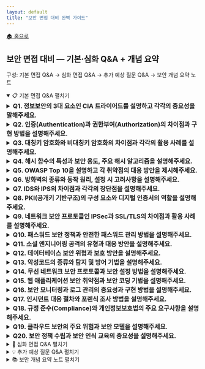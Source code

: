 ```yaml
---
layout: default
title: "보안 면접 대비 완벽 가이드"
---
```


<p class="breadcrumb"><a href="/cs_study/home.html">🏠 홈으로</a></p>

<section>
  <h2>보안 면접 대비 — 기본·심화 Q&A + 개념 요약</h2>
  <p>구성: 기본 면접 Q&A → 심화 면접 Q&A → 추가 예상 질문 Q&A → 보안 개념 요약 노트</p>
</section>

<details open>
  <summary><span class="accordion-title">📋 기본 면접 Q&amp;A</span> <span class="indicator">펼치기</span></summary>
  <div class="accordion-content">

  <details>
    <summary style="font-size:1rem;"><b>Q1. 정보보안의 3대 요소인 CIA 트라이어드를 설명하고 각각의 중요성을 말해주세요.</b></summary>
    <div class="accordion-content">
<p>CIA 트라이어드는 정보보안의 핵심 목표를 나타내는 세 가지 요소입니다. 기밀성(Confidentiality)은 인가된 사용자만이 정보에 접근할 수 있도록 보장하는 것으로, 암호화, 접근 제어, 데이터 분류를 통해 달성합니다. 개인정보나 기업 기밀정보의 보호가 대표적인 예입니다. 무결성(Integrity)은 정보가 무단으로 변경되거나 손상되지 않음을 보장하는 것으로, 해시 함수, 디지털 서명, 체크섬을 활용합니다. 금융 거래나 중요 문서의 원본성 보장이 중요한 사례입니다. 가용성(Availability)은 인가된 사용자가 필요할 때 정보와 자원에 접근할 수 있도록 보장하는 것으로, 이중화, 백업, DDoS 방어를 통해 달성합니다. 이 세 요소는 상호 보완적이면서도 때로는 상충할 수 있어, 비즈니스 요구사항에 따라 적절한 균형을 맞춰야 합니다.</p>
    </div>
  </details>

  <details>
    <summary style="font-size:1rem;"><b>Q2. 인증(Authentication)과 권한부여(Authorization)의 차이점과 구현 방법을 설명해주세요.</b></summary>
    <div class="accordion-content">
<p>인증은 "당신이 누구인지"를 확인하는 과정이고, 권한부여는 "당신이 무엇을 할 수 있는지"를 결정하는 과정입니다. 인증은 사용자의 신원을 검증하는 단계로, 사용자명/패스워드, 생체인식, 스마트카드, OTP 등의 방법을 사용합니다. 다중 인증(MFA)은 두 개 이상의 인증 요소를 결합하여 보안을 강화하는 방법입니다. 권한부여는 인증된 사용자가 특정 리소스에 대해 어떤 작업을 수행할 수 있는지 결정하는 과정으로, RBAC(역할 기반 접근 제어), ABAC(속성 기반 접근 제어), MAC(강제 접근 제어) 등의 모델을 사용합니다. 실제 구현에서는 OAuth 2.0과 JWT를 활용한 토큰 기반 인증, SAML을 이용한 SSO, LDAP을 통한 중앙 집중식 사용자 관리 등이 널리 사용됩니다. 최소 권한 원칙에 따라 사용자에게 업무 수행에 필요한 최소한의 권한만 부여해야 합니다.</p>
    </div>
  </details>

  <details>
    <summary style="font-size:1rem;"><b>Q3. 대칭키 암호화와 비대칭키 암호화의 차이점과 각각의 활용 사례를 설명해주세요.</b></summary>
    <div class="accordion-content">
<p>대칭키 암호화는 암호화와 복호화에 같은 키를 사용하는 방식으로, AES, DES, 3DES가 대표적입니다. 연산 속도가 빠르고 효율적이지만 키 배송 문제가 있어 사전에 안전한 방법으로 키를 공유해야 합니다. 대용량 데이터 암호화, 파일 시스템 암호화, VPN 터널링에 주로 사용됩니다. 비대칭키 암호화는 공개키와 개인키 쌍을 사용하는 방식으로, RSA, ECC, DSA가 대표적입니다. 키 배송 문제를 해결하고 디지털 서명이 가능하지만 연산 속도가 느립니다. 주로 키 교환, 디지털 서명, PKI 기반 인증서에 활용됩니다. 실제 환경에서는 하이브리드 방식을 사용하여 비대칭키로 대칭키를 안전하게 교환하고, 실제 데이터는 대칭키로 암호화합니다. SSL/TLS가 대표적인 하이브리드 암호화 사례입니다.</p>
    </div>
  </details>

  <details>
    <summary style="font-size:1rem;"><b>Q4. 해시 함수의 특성과 보안 용도, 주요 해시 알고리즘을 설명해주세요.</b></summary>
    <div class="accordion-content">
<p>해시 함수는 임의 길이의 입력을 고정 길이의 출력으로 변환하는 함수입니다. 보안용 해시 함수는 다음 특성을 만족해야 합니다: 일방향성(원문 추정 불가), 결정성(같은 입력은 같은 출력), 쇄도 효과(작은 입력 변화로 큰 출력 변화), 충돌 저항성(같은 해시값을 가지는 다른 입력 찾기 어려움). 주요 해시 알고리즘으로는 SHA-256, SHA-3, BLAKE2가 있으며, MD5와 SHA-1은 취약점이 발견되어 더 이상 권장되지 않습니다. 보안 용도로는 패스워드 저장(솔트와 함께), 디지털 서명, 데이터 무결성 검증, 블록체인, 증명서 지문, 포렌식 증거 보전에 사용됩니다. 패스워드 해싱 시에는 레인보우 테이블 공격을 방지하기 위해 솔트(랜덤 값)를 추가하고, bcrypt, scrypt, Argon2 같은 적응형 해시 함수를 사용하여 무차별 대입 공격을 늦추는 것이 중요합니다.</p>
    </div>
  </details>

  <details>
    <summary style="font-size:1rem;"><b>Q5. OWASP Top 10을 설명하고 각 취약점의 대응 방안을 제시해주세요.</b></summary>
    <div class="accordion-content">
<p>OWASP Top 10은 웹 애플리케이션에서 가장 위험한 보안 취약점 10가지를 정리한 목록입니다. 인젝션 공격은 SQL, NoSQL, LDAP 인젝션 등으로 입력 검증과 매개변수화된 쿼리로 방어합니다. 인증 실패는 약한 패스워드 정책이나 세션 관리 오류로 발생하며, 강력한 인증 메커니즘과 다중 인증으로 대응합니다. 민감 데이터 노출은 암호화되지 않은 데이터 전송이나 저장으로 발생하며, 전송 중과 저장 시 암호화로 방어합니다. XML 외부 엔터티(XXE)는 XML 파서의 취약점으로 외부 엔터티 비활성화로 대응합니다. 접근 제어 실패는 부적절한 권한 검증으로 최소 권한 원칙과 정기적 권한 검토로 방어합니다. 보안 설정 오류는 기본 설정 사용이나 불필요한 기능 활성화로 보안 강화 가이드라인 적용이 필요합니다. 크로스 사이트 스크립팅(XSS)은 입력 검증과 출력 인코딩으로, 안전하지 않은 역직렬화는 입력 검증과 무결성 확인으로 방어합니다.</p>
    </div>
  </details>

  <details>
    <summary style="font-size:1rem;"><b>Q6. 방화벽의 종류와 동작 원리, 설정 시 고려사항을 설명해주세요.</b></summary>
    <div class="accordion-content">
<p>방화벽은 네트워크 트래픽을 모니터링하고 제어하는 보안 시스템입니다. 패킷 필터링 방화벽은 IP 주소, 포트 번호, 프로토콜 정보를 기반으로 패킷을 허용하거나 차단합니다. 상태 추적(Stateful) 방화벽은 연결 상태를 기억하여 기존 연결의 응답 패킷만 허용하고, 동적으로 규칙을 적용합니다. 애플리케이션 계층 방화벽(프록시)은 애플리케이션 프로토콜을 이해하여 더 정교한 제어가 가능하지만 성능 오버헤드가 있습니다. 차세대 방화벽(NGFW)은 DPI(Deep Packet Inspection), IPS, 애플리케이션 제어, 사용자 식별 기능을 통합 제공합니다. 설정 시 고려사항으로는 기본 거부(Deny All) 정책을 적용하고 필요한 트래픽만 명시적으로 허용하는 화이트리스트 방식을 사용해야 합니다. 규칙 순서가 중요하며, 구체적인 규칙을 먼저 배치하고 일반적인 규칙을 나중에 배치합니다. 정기적인 규칙 검토와 로그 모니터링을 통해 효과성을 확인하고 불필요한 규칙을 제거해야 합니다.</p>
    </div>
  </details>

  <details>
    <summary style="font-size:1rem;"><b>Q7. IDS와 IPS의 차이점과 각각의 장단점을 설명해주세요.</b></summary>
    <div class="accordion-content">
<p>IDS(Intrusion Detection System)는 네트워크나 시스템에 대한 침입을 탐지하고 알림을 제공하는 시스템입니다. 패시브 방식으로 동작하여 침입을 탐지만 하고 직접적인 차단은 하지 않습니다. NIDS(Network-based IDS)는 네트워크 트래픽을 모니터링하고, HIDS(Host-based IDS)는 호스트 시스템의 로그와 활동을 감시합니다. IPS(Intrusion Prevention System)는 IDS의 탐지 기능에 실시간 차단 기능을 추가한 시스템입니다. 인라인으로 배치되어 악성 트래픽을 즉시 차단할 수 있지만, 오탐으로 인한 정상 트래픽 차단 위험이 있습니다. IDS의 장점은 네트워크 성능에 영향을 주지 않고 포괄적인 모니터링이 가능하지만, 실시간 대응이 어렵습니다. IPS의 장점은 자동화된 실시간 방어가 가능하지만, 성능 병목과 우회 가능성이 단점입니다. 탐지 방법으로는 시그니처 기반(알려진 공격 패턴), 이상 행위 기반(정상 행위와의 편차), 혼합 방식이 있으며, 최신 위협에 대응하기 위해 머신러닝을 활용한 행위 분석도 도입되고 있습니다.</p>
    </div>
  </details>

  <details>
    <summary style="font-size:1rem;"><b>Q8. PKI(공개키 기반구조)의 구성 요소와 디지털 인증서의 역할을 설명해주세요.</b></summary>
    <div class="accordion-content">
<p>PKI는 공개키 암호화를 기반으로 한 보안 인프라로, 디지털 인증서의 발급, 관리, 검증을 담당합니다. 주요 구성 요소로는 CA(Certificate Authority, 인증기관)가 디지털 인증서를 발급하고 관리하며, RA(Registration Authority, 등록기관)가 인증서 신청자의 신원을 확인합니다. CRL(Certificate Revocation List)이나 OCSP(Online Certificate Status Protocol)를 통해 폐기된 인증서를 확인할 수 있습니다. 디지털 인증서는 공개키와 그 소유자의 신원 정보를 CA의 개인키로 서명한 전자 문서로, X.509 표준을 따릅니다. 인증서에는 소유자 정보, 공개키, 발급자 정보, 유효 기간, 용도 제한 등이 포함됩니다. 주요 역할로는 공개키의 신뢰성 보장, 디지털 서명을 통한 신원 확인, SSL/TLS를 통한 안전한 통신, 코드 서명을 통한 소프트웨어 무결성 보장이 있습니다. 인증서 체인을 통해 최상위 루트 CA부터 최종 엔드 엔터티까지의 신뢰 관계를 구축하며, 브라우저와 운영체제에 내장된 신뢰할 수 있는 루트 CA 목록을 기반으로 검증합니다.</p>
    </div>
  </details>

  <details>
    <summary style="font-size:1rem;"><b>Q9. 네트워크 보안 프로토콜인 IPSec과 SSL/TLS의 차이점과 활용 사례를 설명해주세요.</b></summary>
    <div class="accordion-content">
<p>IPSec은 네트워크 계층(Layer 3)에서 동작하는 프로토콜 집합으로, IP 패킷을 암호화하고 인증합니다. AH(Authentication Header)는 무결성과 인증을 제공하고, ESP(Encapsulating Security Payload)는 기밀성과 무결성을 모두 제공합니다. 터널 모드는 전체 IP 패킷을 암호화하여 VPN에 사용되고, 전송 모드는 페이로드만 암호화하여 종단 간 보안에 사용됩니다. IKE(Internet Key Exchange)를 통해 보안 연결을 설정하고 키를 교환합니다. SSL/TLS는 전송 계층(Layer 4) 위에서 동작하는 프로토콜로, 주로 웹 통신(HTTPS)에 사용됩니다. 핸드셰이크를 통해 암호화 방식을 협상하고 세션 키를 교환한 후, 애플리케이션 데이터를 암호화합니다. IPSec은 Site-to-Site VPN, 원격 접속 VPN, 네트워크 인프라 보안에 활용되며, SSL/TLS는 웹 사이트 보안, 이메일 보안(SMTP over TLS), API 보안에 사용됩니다. IPSec은 투명한 보안(애플리케이션 수정 불필요)을 제공하지만 설정이 복잡하고, SSL/TLS는 구현이 쉽지만 애플리케이션별로 적용해야 합니다.</p>
    </div>
  </details>

  <details>
    <summary style="font-size:1rem;"><b>Q10. 패스워드 보안 정책과 안전한 패스워드 관리 방법을 설명해주세요.</b></summary>
    <div class="accordion-content">
<p>강력한 패스워드 정책은 조직의 첫 번째 방어선입니다. 최소 길이는 12자 이상으로 설정하고, 대소문자, 숫자, 특수문자를 조합하도록 요구합니다. 사전에 있는 단어나 개인정보 사용을 금지하고, 이전에 사용한 패스워드 재사용을 제한합니다. 하지만 최근에는 복잡성보다 길이를 중시하는 추세로, 패스프레이즈 사용을 권장하기도 합니다. 패스워드 저장 시에는 절대 평문으로 저장하지 말고, bcrypt, scrypt, Argon2 같은 적응형 해시 함수를 사용합니다. 솔트를 추가하여 레인보우 테이블 공격을 방지하고, 해시 함수의 반복 횟수를 조정하여 무차별 대입 공격을 늦춥니다. 다중 인증(MFA)을 도입하여 패스워드만으로는 접근할 수 없도록 하고, 패스워드 관리자 사용을 권장하여 각 서비스마다 고유한 강력한 패스워드를 생성하고 관리합니다. 정기적인 패스워드 변경보다는 유출 시에만 변경하고, 계정 잠금 정책을 통해 무차별 대입 공격을 방어합니다. 사용자 교육을 통해 피싱 공격 인식과 안전한 패스워드 관리 습관을 기릅니다.</p>
    </div>
  </details>

  <details>
    <summary style="font-size:1rem;"><b>Q11. 소셜 엔지니어링 공격의 유형과 대응 방안을 설명해주세요.</b></summary>
    <div class="accordion-content">
<p>소셜 엔지니어링은 기술적 취약점이 아닌 인간의 심리적 약점을 이용하는 공격 기법입니다. 피싱은 가짜 이메일이나 웹사이트를 통해 개인정보를 탈취하는 공격으로, 스피어 피싱은 특정 개인이나 조직을 대상으로 한 정교한 공격입니다. 비싱(Vishing)은 전화를 통한 사기이고, 스미싱(Smishing)은 SMS를 이용한 피싱입니다. 사칭(Pretexting)은 거짓 신분으로 신뢰를 얻어 정보를 획득하고, 미끼(Baiting)는 USB 같은 매체에 악성코드를 넣어 호기심을 유발합니다. 테일게이팅은 권한 있는 사람을 따라 물리적 공간에 침입하는 기법입니다. 대응 방안으로는 정기적인 보안 인식 교육을 통해 직원들이 공격 기법을 인지하고 대응할 수 있도록 훈련합니다. 시뮬레이션 피싱 교육을 통해 실제 상황을 연습하고, 정보 공개 정책을 수립하여 민감한 정보의 공유를 제한합니다. 다중 검증 절차를 도입하여 중요한 정보나 권한 요청에 대해 추가 확인을 거치도록 하고, 인시던트 신고 절차를 마련하여 의심스러운 상황을 즉시 보고할 수 있게 합니다.</p>
    </div>
  </details>

  <details>
    <summary style="font-size:1rem;"><b>Q12. 데이터베이스 보안 위협과 보호 방안을 설명해주세요.</b></summary>
    <div class="accordion-content">
<p>데이터베이스는 조직의 핵심 자산을 담고 있어 다양한 보안 위협에 노출됩니다. SQL 인젝션은 가장 일반적인 공격으로, 입력값 검증과 매개변수화된 쿼리(Prepared Statement)로 방어합니다. 권한 상승 공격은 최소 권한 원칙을 적용하고 역할 기반 접근 제어(RBAC)로 대응합니다. 내부자 위협은 접근 로그 모니터링과 직무 분리로 방어하고, 특권 계정은 별도로 관리합니다. 데이터 유출을 방지하기 위해 중요 데이터는 암호화하여 저장하고, 전송 시에도 TLS를 사용합니다. 데이터 마스킹을 통해 개발/테스트 환경에서 실제 데이터 노출을 방지하고, 데이터베이스 활동 모니터링(DAM)으로 비정상적인 접근을 탐지합니다. 정기적인 보안 패치 적용과 설정 점검을 통해 알려진 취약점을 제거하고, 백업 데이터의 보안도 동일한 수준으로 관리해야 합니다. 감사 로그를 활성화하여 모든 데이터베이스 활동을 기록하고, 규정 준수를 위한 데이터 보존 정책을 수립합니다.</p>
    </div>
  </details>

  <details>
    <summary style="font-size:1rem;"><b>Q13. 악성코드의 종류와 탐지 및 방어 기법을 설명해주세요.</b></summary>
    <div class="accordion-content">
<p>악성코드는 악의적인 목적으로 제작된 소프트웨어로 다양한 형태가 있습니다. 바이러스는 다른 파일에 감염되어 복제되고, 웜은 독립적으로 네트워크를 통해 전파됩니다. 트로이 목마는 정상 프로그램으로 위장하여 백도어를 설치하고, 랜섬웨어는 파일을 암호화하여 금전을 요구합니다. 루트킷은 시스템 깊숙이 숨어 탐지를 회피하고, 봇넷은 감염된 컴퓨터들을 원격 제어합니다. 스파이웨어는 사용자 정보를 수집하고, 애드웨어는 광고를 강제로 표시합니다. 탐지 기법으로는 시그니처 기반 탐지가 알려진 악성코드 패턴을 찾고, 휴리스틱 탐지가 의심스러운 행위를 분석합니다. 행위 기반 탐지는 프로그램의 실행 패턴을 모니터링하고, 샌드박스는 격리된 환경에서 파일을 실행하여 안전성을 확인합니다. 방어 기법으로는 엔드포인트 보안 솔루션 설치, 정기적인 시그니처 업데이트, 운영체제와 애플리케이션 패치 적용이 있습니다. 이메일 필터링으로 악성 첨부파일을 차단하고, 웹 필터링으로 악성 사이트 접근을 방지합니다. 사용자 교육을 통해 의심스러운 파일 실행을 방지하고, 정기적인 백업으로 감염 시 복구 능력을 확보합니다.</p>
    </div>
  </details>

  <details>
    <summary style="font-size:1rem;"><b>Q14. 무선 네트워크 보안 프로토콜과 보안 설정 방법을 설명해주세요.</b></summary>
    <div class="accordion-content">
<p>무선 네트워크는 전파를 통해 통신하므로 도청과 불법 접근에 취약합니다. WEP(Wired Equivalent Privacy)은 초기 보안 프로토콜이지만 심각한 취약점으로 현재는 사용하지 않습니다. WPA(Wi-Fi Protected Access)는 WEP의 개선 버전이지만 여전히 취약점이 있어 WPA2를 사용해야 합니다. WPA2는 AES 암호화를 사용하여 강력한 보안을 제공하며, PSK(Pre-Shared Key) 방식과 Enterprise 방식을 지원합니다. WPA3는 최신 프로토콜로 더 강화된 암호화와 개별 데이터 암호화를 제공합니다. 보안 설정 시에는 강력한 패스워드(최소 20자 이상)를 설정하고, SSID 브로드캐스트를 비활성화하여 네트워크를 숨깁니다. MAC 주소 필터링으로 허가된 기기만 접근하도록 제한하고, 게스트 네트워크를 분리하여 내부 네트워크 접근을 방지합니다. WPS(Wi-Fi Protected Setup)는 취약점이 있어 비활성화하고, 정기적인 패스워드 변경과 펌웨어 업데이트를 수행합니다. Enterprise 환경에서는 802.1X 인증과 RADIUS 서버를 사용하여 사용자별 인증을 구현하고, 네트워크 모니터링을 통해 불법 접근을 탐지합니다.</p>
    </div>
  </details>

  <details>
    <summary style="font-size:1rem;"><b>Q15. 웹 애플리케이션 보안 취약점과 보안 코딩 기법을 설명해주세요.</b></summary>
    <div class="accordion-content">
<p>웹 애플리케이션은 인터넷에 노출되어 다양한 공격에 취약합니다. SQL 인젝션 방어를 위해서는 입력값 검증과 매개변수화된 쿼리를 사용하고, 저장 프로시저보다는 ORM을 활용합니다. XSS(Cross-Site Scripting) 방어를 위해서는 입력값을 검증하고 출력 시 HTML 인코딩을 수행하며, CSP(Content Security Policy) 헤더를 설정합니다. CSRF(Cross-Site Request Forgery) 방어를 위해서는 CSRF 토큰을 사용하고, SameSite 쿠키 속성을 설정합니다. 세션 관리에서는 안전한 세션 ID 생성, 세션 하이재킹 방지를 위한 HTTPS 사용, 적절한 세션 타임아웃 설정이 중요합니다. 파일 업로드 보안을 위해서는 파일 타입과 크기를 제한하고, 업로드된 파일을 별도 디렉토리에 저장하며, 실행 권한을 제거합니다. 에러 처리에서는 시스템 정보가 노출되지 않도록 일반적인 에러 메시지를 사용하고, 로깅을 통해 보안 이벤트를 기록합니다. HTTPS를 강제로 사용하고, 보안 헤더(HSTS, X-Frame-Options, X-Content-Type-Options)를 설정하여 추가적인 보호를 제공합니다. 정기적인 보안 테스트와 코드 리뷰를 통해 취약점을 사전에 발견하고 수정합니다.</p>
    </div>
  </details>

  <details>
    <summary style="font-size:1rem;"><b>Q16. 보안 모니터링과 로그 관리의 중요성과 구현 방법을 설명해주세요.</b></summary>
    <div class="accordion-content">
<p>보안 모니터링은 보안 사고를 조기에 탐지하고 대응하기 위한 핵심 활동입니다. SIEM(Security Information and Event Management) 시스템을 통해 다양한 소스의 로그를 수집, 저장, 분석합니다. 네트워크 장비, 서버, 애플리케이션, 보안 장비에서 생성되는 로그를 중앙집중식으로 관리하고, 정규화하여 상관관계 분석을 수행합니다. 실시간 모니터링을 통해 의심스러운 활동을 즉시 탐지하고, 알람을 통해 보안 담당자에게 알립니다. 로그 관리에서는 무결성 보장을 위해 로그 변조를 방지하고, 적절한 보존 기간을 설정하여 규정 준수를 달성합니다. 주요 모니터링 대상으로는 로그인 실패, 권한 변경, 비정상적인 네트워크 트래픽, 악성코드 탐지, 데이터 접근 패턴이 있습니다. 베이스라인을 설정하여 정상 활동을 정의하고, 이상 징후를 자동으로 탐지합니다. SOC(Security Operations Center)를 구축하여 24시간 모니터링을 수행하고, 플레이북을 통해 일관된 대응을 보장합니다. 머신러닝과 AI를 활용하여 고도화된 위협을 탐지하고, 오탐을 줄이며 분석 정확도를 향상시킵니다.</p>
    </div>
  </details>

  <details>
    <summary style="font-size:1rem;"><b>Q17. 인시던트 대응 절차와 포렌식 조사 방법을 설명해주세요.</b></summary>
    <div class="accordion-content">
<p>보안 인시던트 대응은 체계적이고 신속한 프로세스가 필요합니다. 준비 단계에서는 인시던트 대응팀(CSIRT) 구성, 대응 절차서 작성, 도구 준비, 정기적인 훈련을 수행합니다. 탐지와 분석 단계에서는 인시던트를 식별하고 영향 범위를 파악하며, 우선순위를 결정합니다. 격리와 제거 단계에서는 추가 피해를 방지하기 위해 감염된 시스템을 격리하고, 악성코드를 제거합니다. 복구 단계에서는 시스템을 정상 상태로 복원하고, 보안 강화 조치를 적용합니다. 사후 활동에서는 인시던트를 문서화하고, 교훈을 도출하여 프로세스를 개선합니다. 디지털 포렌식은 법적 증거능력을 확보하여 조사를 수행하는 과정입니다. 증거 보존을 위해 체인 오브 커스터디(Chain of Custody)를 유지하고, 원본 데이터의 무결성을 보장합니다. 라이브 분석으로 휘발성 데이터를 수집하고, 디스크 이미징을 통해 비휘발성 데이터를 복사합니다. 타임라인 분석으로 사건의 순서를 재구성하고, 네트워크 포렌식으로 공격 경로를 추적합니다. 모바일 포렌식과 클라우드 포렌식 등 새로운 환경에 대한 조사 기법도 발전하고 있습니다.</p>
    </div>
  </details>

  <details>
    <summary style="font-size:1rem;"><b>Q18. 규정 준수(Compliance)와 개인정보보호법의 주요 요구사항을 설명해주세요.</b></summary>
    <div class="accordion-content">
<p>규정 준수는 조직이 관련 법규와 표준을 준수하여 법적 리스크를 관리하는 것입니다. 개인정보보호법(PIPA)은 개인정보의 수집, 이용, 제공을 제한하고 개인의 권익을 보호합니다. 수집 시에는 목적 명시와 동의 획득이 필요하고, 최소한의 정보만 수집해야 합니다. 이용과 제공은 수집 목적 범위 내에서만 가능하며, 목적 달성 시 지체 없이 파기해야 합니다. 정보주체의 권리로는 열람, 정정·삭제, 처리정지 요구권이 있으며, 개인정보처리방침을 공개해야 합니다. 기술적 보호조치로는 개인정보 암호화, 접근 통제, 접속 기록 보관이 있고, 관리적 보호조치로는 개인정보보호책임자 지정, 정기적 교육, 접근 권한 관리가 있습니다. GDPR(일반 데이터 보호 규정)은 EU의 개인정보보호 규정으로, 더 엄격한 동의 요건과 강력한 개인의 권리(잊혀질 권리, 데이터 이동권)를 보장합니다. ISO 27001은 정보보안관리체계(ISMS) 국제 표준으로, 위험 기반 접근 방식과 지속적 개선을 요구합니다. SOX법은 기업의 재무 보고 투명성을 위한 IT 통제를 요구하고, PCI DSS는 신용카드 정보 보호를 위한 보안 표준입니다.</p>
    </div>
  </details>

  <details>
    <summary style="font-size:1rem;"><b>Q19. 클라우드 보안의 주요 위험과 보안 모델을 설명해주세요.</b></summary>
    <div class="accordion-content">
<p>클라우드 컴퓨팅은 새로운 보안 위험과 도전을 제시합니다. 공유 책임 모델에서 클라우드 제공자는 인프라 보안을, 고객은 애플리케이션과 데이터 보안을 담당합니다. 주요 위험으로는 데이터 유출, 계정 하이재킹, 내부자 위협, 서비스 거부, 안전하지 않은 API가 있습니다. 멀티테넌시 환경에서는 테넌트 간 격리 실패로 인한 데이터 유출 위험이 있고, 데이터 위치와 관할권 문제로 규정 준수가 복잡해집니다. 클라우드 보안 모델로는 IAM(Identity and Access Management)을 통한 중앙집중식 사용자 관리, 데이터 암호화(전송 중/저장 시), 네트워크 보안(VPC, 보안 그룹), 모니터링과 로깅이 있습니다. CASB(Cloud Access Security Broker)를 통해 클라우드 서비스 사용을 제어하고, CSPM(Cloud Security Posture Management)으로 설정 오류를 탐지합니다. 컨테이너 보안에서는 이미지 스캐닝, 런타임 보안, 네트워크 정책이 중요하고, 서버리스 보안에서는 함수 수준의 보안과 이벤트 기반 모니터링이 필요합니다. 클라우드 네이티브 보안 원칙으로는 코드형 인프라(IaC), DevSecOps, 제로 트러스트 아키텍처가 있습니다.</p>
    </div>
  </details>

  <details>
    <summary style="font-size:1rem;"><b>Q20. 보안 정책 수립과 보안 인식 교육의 중요성을 설명해주세요.</b></summary>
    <div class="accordion-content">
<p>보안 정책은 조직의 정보 자산을 보호하기 위한 가이드라인과 절차를 정의합니다. 최고 경영진의 지원을 받아 조직 전체에 적용되는 최상위 정책을 수립하고, 부문별 세부 정책과 절차서로 구체화합니다. 정책에는 적용 범위, 역할과 책임, 보안 요구사항, 위반 시 제재가 명확히 정의되어야 합니다. 정기적인 검토와 업데이트를 통해 변화하는 위협과 비즈니스 환경에 대응하고, 규정 준수 요구사항을 반영합니다. 보안 인식 교육은 기술적 보안 통제의 한계를 보완하는 중요한 요소입니다. 신입 직원 오리엔테이션, 정기적인 보안 교육, 시뮬레이션 훈련을 통해 보안 인식을 제고합니다. 피싱 시뮬레이션으로 실제 공격 상황을 연습하고, 역할별 맞춤형 교육으로 효과를 극대화합니다. 보안 문화 조성을 위해 보안을 업무 방해 요소가 아닌 비즈니스 지원 요소로 인식하도록 하고, 보안 사고 신고를 격려하는 분위기를 만듭니다. 교육 효과를 측정하고 지속적으로 개선하며, 최신 위협 정보를 신속히 공유하여 대응 능력을 향상시킵니다. 보안 챔피언 프로그램을 운영하여 각 부서의 보안 리더를 양성하고, 보안팀과 업무 부서 간의 소통을 촉진합니다.</p>
    </div>
  </details>

  </div>
</details>

<details>
  <summary><span class="accordion-title">🚀 심화 면접 Q&amp;A</span> <span class="indicator">펼치기</span></summary>
  <div class="accordion-content">

  <details>
    <summary style="font-size:1rem;"><b>Q21. 제로 트러스트 보안 모델의 원칙과 구현 전략을 설명해주세요.</b></summary>
    <div class="accordion-content">
<p>제로 트러스트는 "절대 신뢰하지 말고 항상 검증하라"는 원칙 하에 모든 네트워크 트래픽과 사용자 접근을 의심하는 보안 모델입니다. 전통적인 경계 기반 보안에서 벗어나 네트워크 위치에 관계없이 모든 접근을 지속적으로 인증하고 권한을 부여합니다. 핵심 원칙으로는 명시적 검증(사용자, 디바이스, 애플리케이션 모두 검증), 최소 권한 접근(Just-in-Time, Just-Enough-Access), 침해 가정(내부 침입을 가정한 설계)이 있습니다. 구현 전략으로는 먼저 자산 인벤토리를 구축하여 모든 사용자, 디바이스, 애플리케이션, 데이터를 식별하고 분류합니다. 강력한 신원 확인을 위해 다중 인증(MFA)과 적응형 인증을 도입하고, 조건부 접근 제어로 컨텍스트에 따라 접근 권한을 조정합니다. 마이크로 세그멘테이션으로 네트워크를 세분화하여 횡적 이동을 방지하고, SASE(Secure Access Service Edge) 아키텍처로 네트워크와 보안 기능을 통합합니다. 모든 트래픽을 암호화하고, 지속적인 모니터링과 행위 분석으로 이상 징후를 탐지합니다. 단계적 구현을 통해 기존 시스템과의 호환성을 유지하면서 점진적으로 제로 트러스트 환경을 구축해야 합니다.</p>
    </div>
  </details>

  <details>
    <summary style="font-size:1rem;"><b>Q22. 고급 지속 위협(APT)의 특징과 탐지 및 대응 방안을 설명해주세요.</b></summary>
    <div class="accordion-content">
<p>APT는 특정 목표를 가진 고도로 숙련된 공격자가 장기간에 걸쳐 지속적으로 수행하는 정교한 사이버 공격입니다. 일반적인 사이버 범죄와 달리 국가 후원 또는 조직적 배경을 가지며, 특정 조직이나 국가의 기밀 정보 탈취를 목적으로 합니다. 주요 특징으로는 다단계 공격 체인, 제로데이 취약점 활용, 스테가노그래피나 Living-off-the-Land 기법을 통한 은밀성, 다양한 C&C 채널 사용이 있습니다. 공격 단계는 정찰(목표 조사), 초기 침입(스피어 피싱, 워터링 홀), 거점 확보(백도어 설치), 권한 상승, 횡적 이동, 데이터 탈취, 흔적 제거로 구성됩니다. 탐지 방안으로는 행위 기반 분석으로 정상 활동과의 편차를 찾고, 위협 헌팅을 통해 능동적으로 침입 흔적을 추적합니다. 네트워크 트래픽 분석으로 C&C 통신을 탐지하고, 엔드포인트 탐지 및 대응(EDR) 솔루션으로 호스트 활동을 모니터링합니다. 위협 인텔리전스를 활용하여 알려진 APT 그룹의 TTP(Tactics, Techniques, Procedures)와 IOC(Indicators of Compromise)를 추적합니다. 대응 방안으로는 신속한 격리와 제거, 포렌식 조사를 통한 공격 경로 추적, 보안 강화 조치 적용, 정보 공유를 통한 집단 방어가 있습니다.</p>
    </div>
  </details>

  <details>
    <summary style="font-size:1rem;"><b>Q23. 인공지능(AI)과 머신러닝(ML)을 활용한 보안 기술의 발전과 한계를 설명해주세요.</b></summary>
    <div class="accordion-content">
<p>AI/ML은 보안 분야에서 패턴 인식과 이상 탐지 능력을 크게 향상시켰습니다. 악성코드 탐지에서는 정적 분석을 통한 파일 특성 분석과 동적 분석을 통한 행위 패턴 인식으로 미지의 악성코드도 탐지할 수 있습니다. 네트워크 보안에서는 트래픽 패턴 분석으로 DDoS 공격, 봇넷, APT 통신을 탐지하고, 이상 행위 기반 분석(UBA)으로 내부자 위협을 식별합니다. 피싱 탐지에서는 자연어 처리(NLP)로 이메일 내용을 분석하고, 컴퓨터 비전으로 가짜 웹사이트를 식별합니다. 위협 인텔리전스에서는 대량의 보안 데이터를 분석하여 새로운 위협 패턴을 발견하고, 자동화된 분석으로 인시던트 대응 시간을 단축합니다. SOAR(Security Orchestration, Automation and Response) 플랫폼에서는 반복적인 보안 작업을 자동화하고, 플레이북을 통해 일관된 대응을 수행합니다. 하지만 한계도 존재합니다. 적대적 AI 공격으로 ML 모델을 속일 수 있고, 학습 데이터의 품질과 편향이 결과에 영향을 미칩니다. 오탐과 미탐의 균형이 어렵고, 모델의 해석 가능성 부족으로 의사결정 근거를 설명하기 어렵습니다. 지속적인 모델 업데이트와 튜닝이 필요하며, 숙련된 전문가의 검증과 보완이 필수적입니다.</p>
    </div>
  </details>

  <details>
    <summary style="font-size:1rem;"><b>Q24. 블록체인 기술의 보안 특성과 보안 위협, 활용 방안을 설명해주세요.</b></summary>
    <div class="accordion-content">
<p>블록체인은 분산 원장 기술로 중앙 권한 없이 거래의 무결성과 투명성을 보장합니다. 암호학적 해시 체인으로 데이터 변조를 방지하고, 분산 합의 메커니즘으로 단일 장애점을 제거합니다. 디지털 서명으로 거래의 인증성을 보장하고, 불변성으로 감사 추적이 가능합니다. 하지만 보안 위협도 존재합니다. 51% 공격으로 네트워크를 장악할 수 있고, 스마트 컨트랙트의 코딩 오류로 자금 손실이 발생할 수 있습니다. 개인키 분실 시 자산에 영구적으로 접근할 수 없고, 양자 컴퓨터는 현재 암호화 방식을 위협할 수 있습니다. 확장성 문제로 처리량이 제한되고, 에너지 소비가 많은 합의 알고리즘도 있습니다. 보안 활용 방안으로는 신원 관리에서 자기 주권 신원(SSI)을 구현하여 사용자가 자신의 신원 정보를 직접 제어할 수 있게 합니다. 공급망 관리에서는 제품의 전체 생명주기를 추적하여 위조품을 방지하고, 인증서 관리에서는 변조 불가능한 디지털 인증서를 발급합니다. 감사와 규정 준수에서는 불변의 거래 기록으로 투명한 감사를 제공하고, IoT 보안에서는 기기 간 신뢰할 수 있는 통신을 구현합니다. 하지만 기술의 복잡성, 규제 불확실성, 사용자 경험 등의 도전과제를 해결해야 실제 적용이 가능합니다.</p>
    </div>
  </details>

  <details>
    <summary style="font-size:1rem;"><b>Q25. 양자 컴퓨팅이 현재 암호화 기술에 미치는 영향과 양자 내성 암호화를 설명해주세요.</b></summary>
    <div class="accordion-content">
<p>양자 컴퓨팅은 현재 사용되는 공개키 암호화 시스템에 근본적인 위협을 제기합니다. 쇼어 알고리즘(Shor's Algorithm)은 RSA, ECC, DSA 등 인수분해와 이산대수 문제에 기반한 암호화를 다항 시간에 해독할 수 있습니다. 그로버 알고리즘(Grover's Algorithm)은 대칭키 암호화의 안전성을 절반으로 줄여 AES-128이 AES-64 수준으로 약화됩니다. 하지만 양자 컴퓨터가 실용화되기까지는 시간이 필요하며, 현재는 NISQ(Noisy Intermediate-Scale Quantum) 시대로 제한적인 용도로만 사용됩니다. 양자 내성 암호화(Post-Quantum Cryptography)는 양자 컴퓨터로도 해독이 어려운 수학 문제에 기반합니다. 격자 기반 암호화는 격자에서 최단 벡터 문제를 이용하고, 코드 기반 암호화는 오류 정정 부호를 활용합니다. 다변수 암호화는 다변수 다항식 방정식을 이용하고, 동형성 기반 암호화는 그래프 이론을 활용합니다. NIST는 양자 내성 암호화 표준화를 진행하여 CRYSTALS-Kyber(키 교환), CRYSTALS-Dilithium(디지털 서명) 등을 선정했습니다. 전환 전략으로는 암호화 민첩성(Crypto Agility)을 구현하여 알고리즘을 쉽게 교체할 수 있게 하고, 하이브리드 방식으로 기존 암호화와 양자 내성 암호화를 결합 사용합니다. 조직은 현재부터 양자 컴퓨팅 위험을 평가하고 대비 계획을 수립해야 합니다.</p>
    </div>
  </details>

  <details>
    <summary style="font-size:1rem;"><b>Q26. DevSecOps와 시프트 레프트 보안의 개념과 구현 방법을 설명해주세요.</b></summary>
    <div class="accordion-content">
<p>DevSecOps는 개발(Development), 보안(Security), 운영(Operations)을 통합하여 소프트웨어 개발 생명주기 전반에 보안을 내재화하는 문화와 실천 방법입니다. 전통적으로 개발 후반부에 수행되던 보안 테스트를 개발 초기부터 지속적으로 수행하여 보안 문제를 조기에 발견하고 해결합니다. 시프트 레프트 보안은 보안 활동을 개발 프로세스의 왼쪽(초기 단계)으로 이동시키는 접근법으로, 설계 단계부터 보안을 고려하고 코딩 단계에서 보안 취약점을 탐지합니다. 구현 방법으로는 보안 코딩 가이드라인을 수립하고 개발자 교육을 강화합니다. IDE에 보안 플러그인을 설치하여 실시간으로 취약점을 확인하고, 정적 애플리케이션 보안 테스트(SAST)를 CI/CD 파이프라인에 통합합니다. 동적 애플리케이션 보안 테스트(DAST)로 런타임 취약점을 테스트하고, 의존성 스캐닝으로 오픈소스 라이브러리의 알려진 취약점을 확인합니다. 컨테이너 이미지 스캐닝과 Infrastructure as Code(IaC) 보안 검사를 자동화하고, 보안 게이트를 설치하여 취약점이 있는 코드의 배포를 방지합니다. 런타임 애플리케이션 자기 보호(RASP)로 실시간 보안 모니터링을 수행하고, 보안 대시보드로 전체 보안 상태를 가시화합니다. 문화적 변화를 위해 개발팀과 보안팀의 협업을 강화하고, 실패를 학습 기회로 활용하는 문화를 조성합니다.</p>
    </div>
  </details>

  <details>
    <summary style="font-size:1rem;"><b>Q27. 클라우드 네이티브 보안과 컨테이너 보안의 핵심 과제와 해결 방안을 설명해주세요.</b></summary>
    <div class="accordion-content">
<p>클라우드 네이티브 환경은 동적이고 분산된 특성으로 인해 새로운 보안 과제를 제시합니다. 컨테이너는 호스트 커널을 공유하므로 커널 취약점이 모든 컨테이너에 영향을 미칠 수 있고, 컨테이너 이스케이프를 통해 호스트 시스템에 접근할 수 있습니다. 이미지 보안에서는 기본 이미지에 포함된 취약점과 악성 코드를 스캐닝하고, 신뢰할 수 있는 레지스트리만 사용하며, 이미지 서명을 통해 무결성을 검증합니다. 런타임 보안에서는 컨테이너의 비정상적인 활동을 모니터링하고, 네트워크 정책으로 컨테이너 간 통신을 제한하며, 보안 컨텍스트로 권한을 최소화합니다. Kubernetes 보안에서는 RBAC로 API 접근을 제어하고, Pod Security Standards로 보안 정책을 강제하며, 네트워크 정책으로 트래픽을 제한합니다. 서비스 메시를 활용하여 마이크로서비스 간 통신을 암호화하고, mTLS로 상호 인증을 구현합니다. 비밀 정보 관리에서는 Kubernetes Secrets나 외부 키 관리 시스템을 사용하여 패스워드와 API 키를 안전하게 저장합니다. 공급망 보안에서는 소프트웨어 구성 요소 목록(SBOM)을 관리하고, 빌드 프로세스의 무결성을 보장하며, 배포 시 서명 검증을 수행합니다. 규정 준수를 위해 CIS Benchmarks나 NIST 가이드라인을 적용하고, 지속적인 컴플라이언스 모니터링을 구현합니다.</p>
    </div>
  </details>

  <details>
    <summary style="font-size:1rem;"><b>Q28. 사이버 위협 인텔리전스(CTI)의 수집과 분석, 활용 방안을 설명해주세요.</b></summary>
    <div class="accordion-content">
<p>사이버 위협 인텔리전스는 사이버 위협에 대한 증거 기반 지식으로, 공격자의 동기, 능력, 기회를 이해하여 보안 의사결정을 지원합니다. 전략적 인텔리전스는 고위 경영진을 위한 장기적 위협 전망을, 전술적 인텔리전스는 공격 기법과 절차를, 운영 인텔리전스는 임박한 공격에 대한 정보를, 기술적 인텔리전스는 IOC와 같은 기술적 세부사항을 제공합니다. 수집 방법으로는 오픈 소스 정보(OSINT), 상용 피드, 정부 기관 공유, 업계 협의체, 허니팟과 허니넷을 통한 직접 수집이 있습니다. 다크웹 모니터링으로 지하 경제 활동을 추적하고, 소셜 미디어 분석으로 위협 행위자의 활동을 감시합니다. 분석 과정에서는 다이아몬드 모델(적대자, 능력, 인프라, 피해자)이나 킬 체인 모델을 사용하여 공격을 구조화합니다. STIX(Structured Threat Information eXpression)와 TAXII(Trusted Automated eXchange of Intelligence Information) 표준으로 위협 정보를 구조화하고 공유합니다. 활용 방안으로는 보안 도구에 IOC를 입력하여 자동 탐지를 수행하고, 위협 헌팅에서 가설 수립의 근거로 활용합니다. 위험 평가에서 특정 위협에 대한 조직의 노출도를 평가하고, 보안 투자 우선순위를 결정하는 데 사용합니다. 인시던트 대응에서는 귀속 분석과 공격자의 다음 행동 예측에 활용하고, 보안 인식 교육에서 실제 위협 사례를 활용합니다.</p>
    </div>
  </details>

  </div>
</details>

<details>
  <summary><span class="accordion-title">💡 추가 예상 질문 Q&amp;A</span> <span class="indicator">펼치기</span></summary>
  <div class="accordion-content">

  <details>
    <summary style="font-size:1rem;"><b>Q29. 랜섬웨어 공격의 동향과 예방 및 대응 전략을 설명해주세요.</b></summary>
    <div class="accordion-content">
<p>랜섬웨어는 파일을 암호화하거나 시스템을 잠그고 금전을 요구하는 악성코드로, 최근 몇 년간 가장 심각한 사이버 위협 중 하나가 되었습니다. 초기 개인 대상 공격에서 기업과 인프라를 노리는 표적형 공격으로 진화했으며, RaaS(Ransomware as a Service) 모델로 공격 진입장벽이 낮아졌습니다. 이중 갈취(Double Extortion) 기법으로 암호화와 함께 데이터를 유출하여 추가 압박을 가하고, 공급망 공격을 통해 다수의 조직을 동시에 공격합니다. 예방 전략으로는 정기적이고 검증된 백업을 통해 공격 시 복구 능력을 확보하고, 엔드포인트 보안 솔루션으로 실시간 탐지와 차단을 수행합니다. 네트워크 세그멘테이션으로 공격 확산을 제한하고, 패치 관리를 통해 알려진 취약점을 제거합니다. 이메일 보안으로 피싱 공격을 차단하고, 사용자 교육을 통해 의심스러운 활동을 인식하도록 훈련합니다. 권한 관리로 최소 권한 원칙을 적용하고, 다중 인증으로 계정 탈취를 방지합니다. 대응 전략으로는 신속한 격리로 추가 확산을 방지하고, 포렌식 조사를 통해 침입 경로와 피해 범위를 파악합니다. 법 집행기관과 협력하여 수사를 지원하고, 피해자 지원 서비스를 활용합니다. 몸값 지불은 권장하지 않으며, 대신 백업을 통한 복구나 무료 복호화 도구 활용을 시도합니다. 인시던트 대응 계획을 수립하여 신속하고 체계적인 대응을 준비하고, 사이버 보험을 통해 재정적 리스크를 완화합니다.</p>
    </div>
  </details>

  <details>
    <summary style="font-size:1rem;"><b>Q30. IoT(사물인터넷) 보안의 주요 위협과 보안 설계 원칙을 설명해주세요.</b></summary>
    <div class="accordion-content">
<p>IoT 환경은 수많은 연결된 디바이스로 구성되어 새로운 보안 위험을 창출합니다. 주요 위협으로는 약한 인증과 기본 패스워드 사용으로 인한 무단 접근, 보안 업데이트 부족으로 인한 취약점 지속, 제한된 컴퓨팅 자원으로 인한 보안 기능 부족이 있습니다. 대규모 봇넷 구성으로 DDoS 공격에 악용되고, 개인정보 수집과 처리 과정에서 프라이버시 침해가 발생할 수 있습니다. 물리적 접근 가능성으로 디바이스 변조나 정보 추출 위험이 있고, 안전하지 않은 통신으로 데이터 도청과 변조가 가능합니다. 보안 설계 원칙으로는 처음부터 보안을 고려한 설계(Security by Design)를 적용하여 개발 단계부터 보안을 내재화합니다. 강력한 인증 메커니즘을 구현하고, 기본 패스워드를 피하며, 가능한 경우 인증서 기반 인증을 사용합니다. 모든 통신을 암호화하고, 디바이스 신원 확인과 무결성 검증을 수행합니다. 최소 권한 원칙을 적용하여 필요한 기능만 활성화하고, 정기적인 보안 업데이트 메커니즘을 구현합니다. 네트워크 세그멘테이션으로 IoT 디바이스를 격리하고, 모니터링을 통해 비정상적인 활동을 탐지합니다. 에지 컴퓨팅을 활용하여 로컬 보안 처리를 강화하고, 블록체인을 통한 신뢰할 수 있는 디바이스 등록과 통신을 구현할 수 있습니다. 개인정보보호를 위해 데이터 최소화와 목적 제한 원칙을 적용하고, 사용자에게 투명한 정보를 제공합니다.</p>
    </div>
  </details>

  <details>
    <summary style="font-size:1rem;"><b>Q31. 5G 네트워크의 보안 특성과 새로운 보안 위협을 설명해주세요.</b></summary>
    <div class="accordion-content">
<p>5G 네트워크는 초저지연, 대용량, 대규모 연결을 제공하는 차세대 이동통신 기술로, 새로운 보안 기회와 위협을 동시에 제시합니다. 보안 강화 요소로는 더 강력한 암호화 알고리즘 사용, 네트워크 슬라이싱을 통한 격리, 에지 컴퓨팅으로 인한 로컬 보안 처리, 소프트웨어 정의 네트워크(SDN)와 네트워크 기능 가상화(NFV)를 통한 유연한 보안 정책이 있습니다. 하지만 새로운 위협도 등장합니다. 공급망 보안 위험으로 외국 장비 제조업체에 대한 우려가 증가하고, 네트워크 슬라이싱의 격리 실패로 인한 상호 침해 가능성이 있습니다. 대규모 IoT 연결로 인한 공격 표면 확대와 에지 컴퓨팅 노드의 물리적 보안 취약성이 우려됩니다. 소프트웨어 기반 네트워크로 인한 소프트웨어 취약점 노출과 API 보안 위험이 증가합니다. 보안 대응 방안으로는 제로 트러스트 아키텍처를 네트워크 레벨에서 구현하고, AI/ML 기반 위협 탐지로 대규모 트래픽을 실시간 분석합니다. 네트워크 슬라이스별 보안 정책을 적용하고, 에지 보안을 강화하여 분산된 컴퓨팅 환경을 보호합니다. 공급망 보안 검증을 통해 신뢰할 수 있는 장비만 사용하고, 국제적 보안 표준과 인증을 준수합니다. 프라이버시 강화 기술을 적용하여 5G 환경에서 수집되는 대량의 개인정보를 보호하고, 법적 규제와 윤리적 가이드라인을 준수합니다.</p>
    </div>
  </details>

  <details>
    <summary style="font-size:1rem;"><b>Q32. 사이버 보안 프레임워크(NIST CSF, ISO 27001)의 특징과 적용 방법을 설명해주세요.</b></summary>
    <div class="accordion-content">
<p>NIST 사이버보안 프레임워크(CSF)는 조직이 사이버보안 위험을 식별, 보호, 탐지, 대응, 복구할 수 있도록 돕는 자발적 가이드라인입니다. 5개 핵심 기능으로 구성되어 있습니다: 식별(Identify)은 자산, 위험, 거버넌스를 파악하고, 보호(Protect)는 적절한 보호 조치를 구현하며, 탐지(Detect)는 사이버보안 이벤트를 식별합니다. 대응(Respond)은 탐지된 사이버보안 이벤트에 대한 적절한 활동을 수행하고, 복구(Recover)는 사이버보안 사고로부터 복원하는 활동을 포함합니다. 각 기능은 범주와 하위 범주로 세분화되어 구체적인 활동을 정의하며, 정보 참조를 통해 기존 표준과 연결됩니다. ISO 27001은 정보보안관리체계를 위한 국제 표준으로, 조직의 정보보안을 체계적으로 관리하는 프로세스를 제시합니다. 위험 기반 접근 방식을 채택하여 위험 평가를 기반으로 보안 통제를 선택하고, PDCA(Plan-Do-Check-Act) 사이클을 통해 지속적 개선을 추구합니다. 적용 방법으로는 현재 보안 상태를 평가하여 기준선을 설정하고, 목표 프로필을 정의하여 달성하고자 하는 보안 수준을 명시합니다. 격차 분석을 통해 현재와 목표 간의 차이를 식별하고, 우선순위에 따라 개선 계획을 수립합니다. 정기적인 평가와 업데이트를 통해 프레임워크를 조직의 변화하는 요구에 맞춰 조정하고, 이해관계자와의 소통에 공통 언어로 활용합니다.</p>
    </div>
  </details>

  <details>
    <summary style="font-size:1rem;"><b>Q33. 크리티컬 인프라 보호(CIP)와 ICS/SCADA 보안을 설명해주세요.</b></summary>
    <div class="accordion-content">
<p>크리티컬 인프라는 국가 경제와 사회 안전에 필수적인 시설과 시스템으로, 전력, 통신, 금융, 교통, 상하수도, 의료 등을 포함합니다. 이러한 인프라에 대한 사이버 공격은 광범위한 사회적 영향을 미칠 수 있어 특별한 보호가 필요합니다. ICS(Industrial Control System)와 SCADA(Supervisory Control And Data Acquisition)는 산업 프로세스를 모니터링하고 제어하는 시스템으로, 전통적으로 물리적 격리(Air Gap)를 통해 보안을 유지했습니다. 하지만 운영 효율성과 원격 관리를 위한 네트워크 연결이 증가하면서 사이버 위협에 노출되고 있습니다. 주요 위협으로는 Stuxnet과 같은 표적형 악성코드, 원격 접근을 통한 시스템 조작, 내부자 위협, 공급망 공격이 있습니다. OT(Operational Technology)와 IT(Information Technology)의 융합으로 새로운 공격 벡터가 생성되고, 레거시 시스템의 보안 취약점이 문제가 됩니다. 보안 대응 방안으로는 네트워크 세그멘테이션을 통해 OT와 IT 네트워크를 분리하고, 방화벽과 DMZ로 접근을 제어합니다. 산업용 보안 솔루션을 도입하여 OT 환경에 특화된 모니터링과 보호를 제공하고, 자산 인벤토리를 통해 모든 연결된 장비를 파악합니다. 인시던트 대응 계획에 OT 환경의 특수성을 반영하고, 정기적인 보안 평가와 침투 테스트를 수행합니다. 공급업체 보안 평가를 통해 신뢰할 수 있는 파트너만 선택하고, 직원 교육을 통해 OT 보안 인식을 제고합니다.</p>
    </div>
  </details>

  <details>
    <summary style="font-size:1rem;"><b>Q34. 개인정보보호 강화 기술(PET)과 프라이버시 바이 디자인을 설명해주세요.</b></summary>
    <div class="accordion-content">
<p>개인정보보호 강화 기술(Privacy Enhancing Technologies)은 개인정보를 보호하면서도 데이터의 유용성을 유지하는 기술들입니다. 동형 암호화(Homomorphic Encryption)는 암호화된 데이터에 대해 직접 연산을 수행할 수 있어 데이터를 복호화하지 않고도 분석이 가능합니다. 차분 프라이버시(Differential Privacy)는 통계적 쿼리 결과에 노이즈를 추가하여 개별 데이터를 보호하면서 전체 통계의 유용성을 유지합니다. 영지식 증명(Zero-Knowledge Proof)은 비밀 정보를 공개하지 않으면서도 특정 조건을 만족함을 증명할 수 있습니다. 안전한 다자간 계산(Secure Multi-party Computation)은 여러 당사자가 자신의 입력을 공개하지 않으면서도 공동으로 계산을 수행할 수 있게 합니다. 합성 데이터(Synthetic Data) 생성은 실제 데이터의 통계적 특성을 유지하면서 개인정보는 포함하지 않는 인공 데이터를 생성합니다. 프라이버시 바이 디자인은 시스템 설계 단계부터 개인정보보호를 고려하는 접근법으로 7가지 원칙을 제시합니다: 사전 예방적, 기본 설정으로서의 프라이버시, 설계에 내재된 프라이버시, 모든 기능을 갖춘 프라이버시, 전 생명주기 보안, 가시성과 투명성, 사용자 프라이버시 존중입니다. 구현 방법으로는 데이터 최소화로 필요한 최소한의 정보만 수집하고, 목적 제한으로 수집 목적 범위 내에서만 사용합니다. 저장 제한으로 필요 기간이 지나면 자동 삭제하고, 사용자 제어권을 강화하여 동의 철회와 데이터 삭제 권리를 보장합니다. 프라이버시 영향 평가(PIA)를 통해 개발 과정에서 프라이버시 위험을 평가하고 완화 조치를 구현합니다.</p>
    </div>
  </details>

  <details>
    <summary style="font-size:1rem;"><b>Q35. 사이버 보안 거버넌스와 위험 관리 체계를 설명해주세요.</b></summary>
    <div class="accordion-content">
<p>사이버 보안 거버넌스는 조직의 사이버 보안 활동을 지시하고 통제하는 체계로, 최고 경영진의 리더십과 책임이 핵심입니다. 이사회와 경영진은 사이버 보안을 비즈니스 위험으로 인식하고, 적절한 자원 배분과 정책 수립 책임을 집니다. 보안 조직 구조를 명확히 정의하여 역할과 책임을 분배하고, CISO(Chief Information Security Officer)에게 충분한 권한과 자원을 제공합니다. 사이버 위험 관리는 조직의 전체 위험 관리 프로세스에 통합되어야 하며, 위험 식별, 평가, 대응, 모니터링의 4단계로 구성됩니다. 위험 식별에서는 자산 식별, 위협 분석, 취약점 평가를 통해 잠재적 위험을 파악합니다. 위험 평가에서는 발생 가능성과 영향도를 기준으로 위험을 정량화하고 우선순위를 결정합니다. 위험 대응에서는 위험 수용, 경감, 전가, 회피 중 적절한 전략을 선택하고 실행합니다. 위험 모니터링에서는 위험 지표를 지속적으로 추적하고 위험 프로필의 변화에 대응합니다. 비즈니스 연속성과 재해 복구 계획을 수립하여 사이버 공격 시에도 핵심 업무를 유지할 수 있도록 준비합니다. 규정 준수 관리를 통해 관련 법규와 표준을 준수하고, 정기적인 감사를 통해 준수 상태를 확인합니다. 공급망 위험 관리를 통해 제3자 위험을 평가하고 관리하며, 사이버 보험을 통해 잔여 위험을 전가합니다. 성과 지표(KPI)를 설정하여 보안 활동의 효과성을 측정하고, 정기적인 보고를 통해 경영진과 이해관계자에게 상황을 공유합니다.</p>
    </div>
  </details>

  <details>
    <summary style="font-size:1rem;"><b>Q36. 차세대 보안 기술 동향과 미래 보안 전망을 설명해주세요.</b></summary>
    <div class="accordion-content">
<p>차세대 보안 기술은 AI/ML, 양자 기술, 클라우드 네이티브, 자동화를 중심으로 발전하고 있습니다. 확장된 탐지 및 대응(XDR)은 엔드포인트, 네트워크, 클라우드, 애플리케이션 등 다양한 보안 계층의 데이터를 통합하여 포괄적인 위협 탐지와 대응을 제공합니다. SASE(Secure Access Service Edge)는 네트워크와 보안 기능을 클라우드 기반 서비스로 통합하여 어디서나 안전한 접근을 제공합니다. 보안 서비스 엣지(SSE)는 SASE의 보안 구성 요소로 제로 트러스트 네트워크 접근을 구현합니다. 자율 보안 시스템은 AI/ML을 활용하여 인간의 개입 없이 위협을 탐지하고 대응하며, 지속적인 학습을 통해 성능을 개선합니다. 양자 키 분배(QKD)는 양자 역학 원리를 이용하여 이론적으로 완벽한 보안을 제공하는 키 교환 방법입니다. 프라이버시 컴퓨팅은 데이터의 기밀성을 유지하면서 협업 분석을 가능하게 하는 기술들의 집합입니다. 미래 보안 전망에서는 공격과 방어 모두 AI 중심으로 진화하여 AI vs AI의 대결 양상을 보일 것입니다. 클라우드 퍼스트 환경에서 보안도 클라우드 네이티브로 전환되고, API 중심 아키텍처에서 API 보안이 더욱 중요해집니다. 규제 강화로 프라이버시와 데이터 보호 요구사항이 증가하고, ESG(Environmental, Social, Governance) 관점에서 사이버 보안의 중요성이 부각됩니다. 보안 인력 부족은 지속되어 자동화와 아웃소싱이 확대되고, 보안 교육과 인식의 중요성이 더욱 강조될 것입니다. 공급망 보안과 제3자 위험 관리가 핵심 이슈로 부상하고, 국가 간 사이버 갈등이 민간 부문에도 영향을 미칠 것으로 예상됩니다.</p>
    </div>
  </details>

  <details>
    <summary style="font-size:1rem;"><b>Q37. 보안 아키텍처 설계와 보안 운영센터(SOC) 구축 방안을 설명해주세요.</b></summary>
    <div class="accordion-content">
<p>보안 아키텍처는 조직의 정보 자산을 보호하기 위한 포괄적인 보안 설계 방법론입니다. 계층화된 방어(Defense in Depth) 전략을 기반으로 물리적, 네트워크, 시스템, 애플리케이션, 데이터 계층에서 각각 보안 통제를 구현합니다. 제로 트러스트 원칙을 적용하여 네트워크 위치에 관계없이 모든 접근을 검증하고, 마이크로 세그멘테이션으로 공격 확산을 방지합니다. 보안 참조 아키텍처를 수립하여 일관된 보안 설계 기준을 제공하고, 위험 기반 접근법으로 중요 자산에 우선적으로 보안을 적용합니다. 보안 패턴과 안티패턴을 정의하여 설계 가이드라인을 제시하고, 보안 요구사항을 기능별, 품질별로 분류하여 관리합니다. SOC(Security Operations Center)는 24시간 보안 모니터링과 인시던트 대응을 수행하는 중앙집중식 보안 운영 조직입니다. 구축 방안으로는 먼저 조직의 보안 성숙도와 요구사항을 평가하여 SOC 모델(내부 구축, 아웃소싱, 하이브리드)을 결정합니다. SIEM을 중심으로 로그 수집, 저장, 분석 인프라를 구축하고, 다양한 보안 도구를 통합하여 단일 창구를 제공합니다. 위협 인텔리전스를 통합하여 최신 위협 정보를 활용하고, SOAR 플랫폼으로 반복적인 작업을 자동화합니다. 인력 구성에서는 L1(모니터링), L2(분석), L3(전문가) 단계로 역할을 분배하고, 지속적인 교육과 훈련을 제공합니다. 플레이북을 개발하여 일관된 대응 절차를 확립하고, KPI와 SLA를 설정하여 성과를 측정합니다. 정기적인 훈련과 모의 침투 테스트를 통해 대응 능력을 검증하고, 교훈 학습(Lessons Learned) 프로세스를 통해 지속적으로 개선합니다.</p>
    </div>
  </details>

  </div>
</details>

<details>
  <summary><span class="accordion-title">📚 보안 개념 요약 노트</span> <span class="indicator">펼치기</span></summary>
  <div class="accordion-content">
  <pre><code>## 📚 보안 개념 요약 노트

### 🔐 보안 기본 원칙

**CIA 트라이어드**
- **기밀성(Confidentiality)**: 인가된 사용자만 접근
- **무결성(Integrity)**: 정보의 정확성과 완전성
- **가용성(Availability)**: 필요시 접근 가능성

**추가 보안 속성**
- 인증성(Authenticity): 신원 확인
- 부인 방지(Non-repudiation): 행위 부인 방지
- 책임 추적성(Accountability): 행위 추적

### 🔑 암호화 기술

**대칭키 vs 비대칭키**
| 구분 | 대칭키 | 비대칭키 |
|------|--------|----------|
| 키 개수 | 1개 | 2개 (공개키/개인키) |
| 속도 | 빠름 | 느림 |
| 키 배송 | 어려움 | 용이함 |
| 용도 | 대용량 데이터 | 키 교환, 서명 |
| 예시 | AES, DES | RSA, ECC |

**해시 함수 특성**
- 일방향성: 역연산 불가
- 결정성: 동일 입력 → 동일 출력
- 쇄도 효과: 작은 변화 → 큰 변화
- 충돌 저항성: 동일 해시값 찾기 어려움

### 🛡️ 접근 제어

**인증 방법**
- Something you know (지식): 패스워드, PIN
- Something you have (소유): 스마트카드, OTP 토큰
- Something you are (생체): 지문, 홍채, 얼굴
- Something you do (행위): 서명, 음성 패턴

**접근 제어 모델**
- DAC (임의 접근 제어): 소유자가 권한 결정
- MAC (강제 접근 제어): 시스템 정책 기반
- RBAC (역할 기반): 역할에 따른 권한
- ABAC (속성 기반): 다양한 속성 조합

### 🌐 네트워크 보안

**방화벽 유형**
```
패킷 필터링 (Layer 3/4)
    ↓
상태 추적 (Stateful)
    ↓
애플리케이션 계층 (Layer 7)
    ↓
차세대 방화벽 (NGFW)
```

**VPN 프로토콜**
- IPSec: 네트워크 계층 보안
- SSL/TLS: 전송 계층 보안
- PPTP: 터널링 프로토콜 (구식)
- L2TP: 계층 2 터널링

**무선 보안**
- WEP: 취약함 (사용 금지)
- WPA: 개선되었으나 여전히 취약
- WPA2: AES 암호화 (권장)
- WPA3: 최신 보안 강화

### 🔍 위협 탐지

**IDS vs IPS**
| 구분 | IDS | IPS |
|------|-----|-----|
| 동작 방식 | 패시브 | 액티브 |
| 위치 | 아웃 오브 밴드 | 인라인 |
| 대응 | 알림만 | 차단 가능 |
| 성능 영향 | 없음 | 있음 |

**탐지 방법**
- 시그니처 기반: 알려진 패턴 매칭
- 이상 행위 기반: 정상 기준선과 비교
- 휴리스틱: 의심스러운 행위 분석
- 머신러닝: AI 기반 패턴 학습

### 🦠 악성코드 대응

**악성코드 분류**
```
바이러스 → 파일 감염, 자가 복제
웜 → 네트워크 전파, 독립 실행
트로이 목마 → 정상 프로그램 위장
랜섬웨어 → 파일 암호화, 금전 요구
루트킷 → 시스템 깊숙이 은닉
봇넷 → 원격 제어 네트워크
```

**방어 기법**
- 시그니처 기반: 알려진 악성코드 탐지
- 휴리스틱: 의심스러운 행위 분석
- 샌드박스: 격리된 환경에서 실행
- 행위 기반: 실시간 활동 모니터링

### 🔐 웹 애플리케이션 보안

**OWASP Top 10 (2021)**
1. Broken Access Control
2. Cryptographic Failures
3. Injection
4. Insecure Design
5. Security Misconfiguration
6. Vulnerable Components
7. Identification and Authentication Failures
8. Software and Data Integrity Failures
9. Security Logging and Monitoring Failures
10. Server-Side Request Forgery (SSRF)

**보안 헤더**
- HSTS: HTTPS 강제 사용
- CSP: XSS 공격 방지
- X-Frame-Options: 클릭재킹 방지
- X-Content-Type-Options: MIME 스니핑 방지

### ☁️ 클라우드 보안

**공유 책임 모델**
```
고객 책임:
├── 데이터 암호화
├── 애플리케이션 보안
├── 운영체제 패치
└── 네트워크 방화벽

제공자 책임:
├── 물리적 보안
├── 네트워크 인프라
├── 하이퍼바이저
└── 호스트 운영체제
```

**클라우드 보안 도구**
- CASB: 클라우드 접근 보안 브로커
- CSPM: 클라우드 보안 상태 관리
- CWPP: 클라우드 워크로드 보호
- CIEM: 클라우드 인프라 권한 관리

### 🏛️ 거버넌스 & 컴플라이언스

**보안 프레임워크**
- NIST CSF: 식별→보호→탐지→대응→복구
- ISO 27001: ISMS 국제 표준
- COBIT: IT 거버넌스 프레임워크
- COSO: 내부 통제 프레임워크

**주요 규정**
- GDPR: EU 개인정보보호 규정
- CCPA: 캘리포니아 개인정보보호법
- HIPAA: 의료정보 보호법 (미국)
- PCI DSS: 신용카드 정보 보안 표준

### 🚨 인시던트 대응

**NIST 인시던트 대응 단계**
```
1. 준비 (Preparation)
   ├── 팀 구성
   ├── 절차 수립
   └── 도구 준비

2. 탐지 및 분석 (Detection & Analysis)
   ├── 인시던트 식별
   ├── 영향 범위 파악
   └── 우선순위 결정

3. 격리, 제거, 복구 (Containment, Eradication & Recovery)
   ├── 추가 피해 방지
   ├── 위협 제거
   └── 시스템 복원

4. 사후 활동 (Post-Incident Activity)
   ├── 문서화
   ├── 교훈 도출
   └── 프로세스 개선
```

### 🔬 포렌식 조사

**증거 수집 원칙**
- 적법성: 법적 절차 준수
- 신뢰성: 원본 데이터 보장
- 완전성: 전체 증거 수집
- 연속성: 체인 오브 커스터디

**분석 도구**
- 디스크 이미징: dd, FTK Imager
- 메모리 분석: Volatility, Rekall
- 네트워크 분석: Wireshark, tcpdump
- 모바일 포렌식: Cellebrite, Oxygen

### 🎯 신기술 보안

**AI/ML 보안 적용**
- 악성코드 탐지: 패턴 학습
- 이상 행위 탐지: 기준선 학습
- 자동화된 대응: SOAR 플랫폼
- 위협 헌팅: 인텔리전스 분석

**IoT 보안 과제**
- 디바이스 인증: 기본 패스워드 문제
- 업데이트 관리: 보안 패치 어려움
- 대규모 공격: 봇넷 구성 위험
- 프라이버시: 개인정보 수집

### 📊 위험 관리

**위험 평가 매트릭스**
```
        낮음    보통    높음
높음    [ 중 ]  [ 고 ]  [매우고]
보통    [ 저 ]  [ 중 ]  [ 고 ]
낮음    [매우저] [ 저 ]  [ 중 ]
        영향도
```

**위험 대응 전략**
- 수용(Accept): 위험 그대로 감수
- 경감(Mitigate): 통제로 위험 감소
- 전가(Transfer): 보험 등으로 위험 이전
- 회피(Avoid): 위험 활동 중단

### 💡 보안 모범 사례

**패스워드 정책**
- 최소 12자 이상
- 대소문자, 숫자, 특수문자 조합
- 정기적 변경보다 유출 시 변경
- 다중 인증(MFA) 필수
- 패스워드 관리자 사용 권장

**보안 문화 조성**
- 최고 경영진 지원
- 정기적 보안 교육
- 시뮬레이션 훈련
- 인시던트 신고 문화
- 보안 챔피언 프로그램

### 🔮 미래 보안 동향

**제로 트러스트 확산**
- 네트워크 위치 무관한 보안
- 지속적 검증
- 최소 권한 접근
- 마이크로 세그멘테이션

**AI/ML 보안 진화**
- 공격자도 AI 활용
- 적대적 AI 공격
- 자율 보안 시스템
- 설명 가능한 AI 필요

**양자 컴퓨팅 대비**
- 현재 암호화 위협
- 양자 내성 암호화 준비
- 암호화 민첩성 구현
- 하이브리드 전환 전략

### 🎯 면접 대비 팁

**기술적 질문 대응**
1. **보안 삼요소(CIA)** 정확히 설명
2. **위협 vs 취약점 vs 위험** 구분
3. **실무 경험 사례** 구체적 제시
4. **최신 보안 동향** 관심 표현
5. **비즈니스 관점** 연계 설명

**상황 대응 질문**
- 보안 사고 발생 시 대응 절차
- 위험 평가 수행 방법
- 보안 정책 수립 과정
- 예산 제약 시 우선순위 결정
- 경영진 보고 방법

**윤리적 고려사항**
- 화이트햇 vs 블랙햇
- 취약점 공개 정책
- 프라이버시 vs 보안
- 법적 준수 의무
- 윤리적 해킹 기준

### 📚 추천 학습 자료

**자격증**
- CISSP: 보안 관리 전문가
- CISM: 정보보안 관리
- CEH: 윤리적 해킹
- GSEC: 보안 전문가
- CompTIA Security+: 보안 기초

**참고 자료**
- NIST 사이버보안 프레임워크
- OWASP 가이드라인
- SANS 보안 자료
- CVE 취약점 데이터베이스
- 보안 뉴스 및 블로그
</code></pre>
  </div>
</details>
